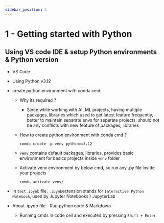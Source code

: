 ```yaml
---
sidebar_position: 1
---
```


# 1 - Getting started with Python

## Using VS code IDE & setup Python environments & Python version

- VS Code
- Using Python v3.12
- create python environment with conda cmd

  - Why its required ?
    - Since while working with AI, ML projects, having multiple packages, libraries which used to get latest feature frequently, better to maintain separate envs for separate projects, should not be any conflicts with new feature of packages, libraries
  - How to create python environment with conda cmd ?

    ```
    conda create -p venv python==3.12
    ```

  - `venv` contains default packages, libraries, provides basic environment for basics projects inside `venv` folder
  - Activate venv environment by below cmd, so run any .py file inside your projects
    ```
    conda activate venv/
    ```

- In `test.ipynb` file, `.ipynb`extension stands for `Interactive Python Notebook`, used by Jupyter Notebooks / JupyterLab

- About .ipynb file - Run python code & Markdown
  - Running cmds in code cell and executed by pressing `Shift + Enter`
